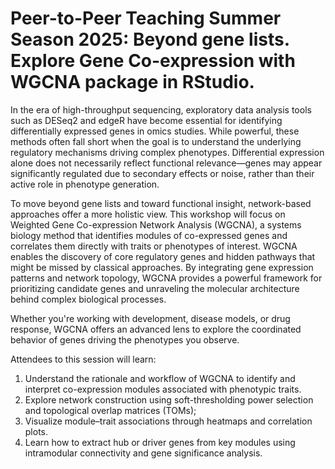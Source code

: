 # Peer-to-Peer Teaching Summer Season 2025: Beyond gene lists. Explore Gene Co-expression with WGCNA package in RStudio.
In the era of high-throughput sequencing, exploratory data analysis tools such as DESeq2 and edgeR have become essential for identifying differentially expressed genes in omics studies. While powerful, these methods often fall short when the goal is to understand the underlying regulatory mechanisms driving complex phenotypes. Differential expression alone does not necessarily reflect functional relevance—genes may appear significantly regulated due to secondary effects or noise, rather than their active role in phenotype generation.

To move beyond gene lists and toward functional insight, network-based approaches offer a more holistic view. This workshop will focus on Weighted Gene Co-expression Network Analysis (WGCNA), a systems biology method that identifies modules of co-expressed genes and correlates them directly with traits or phenotypes of interest. WGCNA enables the discovery of core regulatory genes and hidden pathways that might be missed by classical approaches. By integrating gene expression patterns and network topology, WGCNA provides a powerful framework for prioritizing candidate genes and unraveling the molecular architecture behind complex biological processes.

Whether you're working with development, disease models, or drug response, WGCNA offers an advanced lens to explore the coordinated behavior of genes driving the phenotypes you observe.

Attendees to this session will learn:

1. Understand the rationale and workflow of WGCNA to identify and interpret co-expression modules associated with phenotypic traits.
2. Explore network construction using soft-thresholding power selection and topological overlap matrices (TOMs);
3. Visualize module–trait associations through heatmaps and correlation plots.
4. Learn how to extract hub or driver genes from key modules using intramodular connectivity and gene significance analysis.
